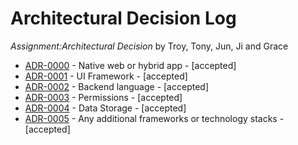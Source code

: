 # Architectural Decision Log

*Assignment:Architectural Decision*
by Troy, Tony, Jun, Ji and Grace



* [ADR-0000](0000-native-web-or-hybrid-app.md) - Native web or hybrid app - [accepted]
* [ADR-0001](0001-ui-framework.md) - UI Framework - [accepted]
* [ADR-0002](0002-backend-language.md) - Backend language - [accepted]
* [ADR-0003](0003-permissions.md) - Permissions - [accepted]
* [ADR-0004](0004-data-storage.md) - Data Storage - [accepted]
* [ADR-0005](0005-any-additional-frameworks-or-technology-stacks.md) - Any additional frameworks or technology stacks - [accepted]



